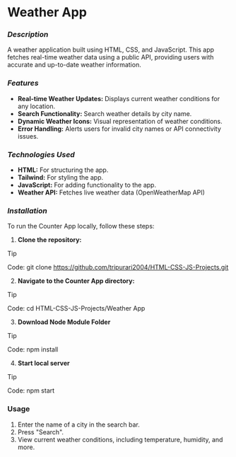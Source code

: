 # Weather App

### _Description_
A weather application built using HTML, CSS, and JavaScript. This app fetches real-time weather data using a public API, providing users with accurate and up-to-date weather information.


### _Features_
+ **Real-time Weather Updates:** Displays current weather conditions for any location.
+ **Search Functionality:** Search weather details by city name.
+ **Dynamic Weather Icons:** Visual representation of weather conditions.
+ **Error Handling:** Alerts users for invalid city names or API connectivity issues.


### _Technologies_ _Used_
+ **HTML:** For structuring the app.
+ **Tailwind:** For styling the app.
+ **JavaScript:** For adding functionality to the app.
+ **Weather API:** Fetches live weather data (OpenWeatherMap API)

### _Installation_

To run the Counter App locally, follow these steps:
1. **Clone the repository:**
> [!TIP]
> Code: git clone https://github.com/tripurari2004/HTML-CSS-JS-Projects.git

2. **Navigate to the Counter App directory:**
> [!TIP]
> Code: cd HTML-CSS-JS-Projects/Weather App

3. **Download Node Module Folder**
> [!TIP]
> Code: npm install

4. **Start local server**
> [!TIP]
> Code: npm start

### Usage
1. Enter the name of a city in the search bar.
2. Press "Search".
3. View current weather conditions, including temperature, humidity, and more.
